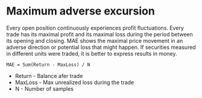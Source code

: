 # Maximum adverse excursion 

Every open position continuously experiences profit fluctuations. 
Every trade has its maximal profit and its maximal loss during the period between its opening and closing. 
MAE shows the maximal price movement in an adverse direction or potential loss that might happen. 
If securities measured in different units were traded, it is better to express results in money.

```
MAE = Sum(Return - MaxLoss) / N 
```

- Return - Balance afer trade 
- MaxLoss - Max unrealized loss during the trade
- N - Number of samples
